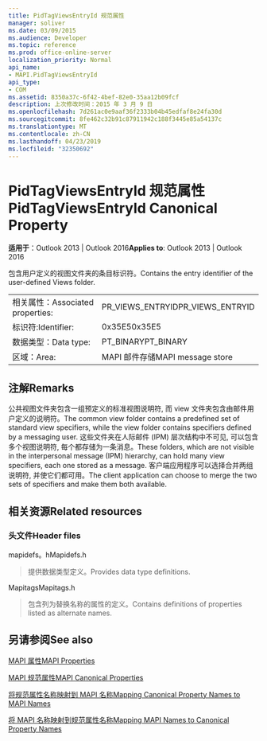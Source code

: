 ```yaml
---
title: PidTagViewsEntryId 规范属性
manager: soliver
ms.date: 03/09/2015
ms.audience: Developer
ms.topic: reference
ms.prod: office-online-server
localization_priority: Normal
api_name:
- MAPI.PidTagViewsEntryId
api_type:
- COM
ms.assetid: 8350a37c-6f42-4bef-82e0-35aa12b09fcf
description: 上次修改时间：2015 年 3 月 9 日
ms.openlocfilehash: 7d261ac0e9aaf36f2333b04b45edfaf8e24fa30d
ms.sourcegitcommit: 8fe462c32b91c87911942c188f3445e85a54137c
ms.translationtype: MT
ms.contentlocale: zh-CN
ms.lasthandoff: 04/23/2019
ms.locfileid: "32350692"
---
```

# <a name="pidtagviewsentryid-canonical-property"></a><span data-ttu-id="18d6d-103">PidTagViewsEntryId 规范属性</span><span class="sxs-lookup"><span data-stu-id="18d6d-103">PidTagViewsEntryId Canonical Property</span></span>

  
  
<span data-ttu-id="18d6d-104">**适用于**：Outlook 2013 | Outlook 2016</span><span class="sxs-lookup"><span data-stu-id="18d6d-104">**Applies to**: Outlook 2013 | Outlook 2016</span></span> 
  
<span data-ttu-id="18d6d-105">包含用户定义的视图文件夹的条目标识符。</span><span class="sxs-lookup"><span data-stu-id="18d6d-105">Contains the entry identifier of the user-defined Views folder.</span></span>
  
|||
|:-----|:-----|
|<span data-ttu-id="18d6d-106">相关属性：</span><span class="sxs-lookup"><span data-stu-id="18d6d-106">Associated properties:</span></span>  <br/> |<span data-ttu-id="18d6d-107">PR_VIEWS_ENTRYID</span><span class="sxs-lookup"><span data-stu-id="18d6d-107">PR_VIEWS_ENTRYID</span></span>  <br/> |
|<span data-ttu-id="18d6d-108">标识符:</span><span class="sxs-lookup"><span data-stu-id="18d6d-108">Identifier:</span></span>  <br/> |<span data-ttu-id="18d6d-109">0x35E5</span><span class="sxs-lookup"><span data-stu-id="18d6d-109">0x35E5</span></span>  <br/> |
|<span data-ttu-id="18d6d-110">数据类型：</span><span class="sxs-lookup"><span data-stu-id="18d6d-110">Data type:</span></span>  <br/> |<span data-ttu-id="18d6d-111">PT_BINARY</span><span class="sxs-lookup"><span data-stu-id="18d6d-111">PT_BINARY</span></span>  <br/> |
|<span data-ttu-id="18d6d-112">区域：</span><span class="sxs-lookup"><span data-stu-id="18d6d-112">Area:</span></span>  <br/> |<span data-ttu-id="18d6d-113">MAPI 邮件存储</span><span class="sxs-lookup"><span data-stu-id="18d6d-113">MAPI message store</span></span>  <br/> |
   
## <a name="remarks"></a><span data-ttu-id="18d6d-114">注解</span><span class="sxs-lookup"><span data-stu-id="18d6d-114">Remarks</span></span>

<span data-ttu-id="18d6d-115">公共视图文件夹包含一组预定义的标准视图说明符, 而 view 文件夹包含由邮件用户定义的说明符。</span><span class="sxs-lookup"><span data-stu-id="18d6d-115">The common view folder contains a predefined set of standard view specifiers, while the view folder contains specifiers defined by a messaging user.</span></span> <span data-ttu-id="18d6d-116">这些文件夹在人际邮件 (IPM) 层次结构中不可见, 可以包含多个视图说明符, 每个都存储为一条消息。</span><span class="sxs-lookup"><span data-stu-id="18d6d-116">These folders, which are not visible in the interpersonal message (IPM) hierarchy, can hold many view specifiers, each one stored as a message.</span></span> <span data-ttu-id="18d6d-117">客户端应用程序可以选择合并两组说明符, 并使它们都可用。</span><span class="sxs-lookup"><span data-stu-id="18d6d-117">The client application can choose to merge the two sets of specifiers and make them both available.</span></span>
  
## <a name="related-resources"></a><span data-ttu-id="18d6d-118">相关资源</span><span class="sxs-lookup"><span data-stu-id="18d6d-118">Related resources</span></span>

### <a name="header-files"></a><span data-ttu-id="18d6d-119">头文件</span><span class="sxs-lookup"><span data-stu-id="18d6d-119">Header files</span></span>

<span data-ttu-id="18d6d-120">mapidefs。h</span><span class="sxs-lookup"><span data-stu-id="18d6d-120">Mapidefs.h</span></span>
  
> <span data-ttu-id="18d6d-121">提供数据类型定义。</span><span class="sxs-lookup"><span data-stu-id="18d6d-121">Provides data type definitions.</span></span>
    
<span data-ttu-id="18d6d-122">Mapitags</span><span class="sxs-lookup"><span data-stu-id="18d6d-122">Mapitags.h</span></span>
  
> <span data-ttu-id="18d6d-123">包含列为替换名称的属性的定义。</span><span class="sxs-lookup"><span data-stu-id="18d6d-123">Contains definitions of properties listed as alternate names.</span></span>
    
## <a name="see-also"></a><span data-ttu-id="18d6d-124">另请参阅</span><span class="sxs-lookup"><span data-stu-id="18d6d-124">See also</span></span>



[<span data-ttu-id="18d6d-125">MAPI 属性</span><span class="sxs-lookup"><span data-stu-id="18d6d-125">MAPI Properties</span></span>](mapi-properties.md)
  
[<span data-ttu-id="18d6d-126">MAPI 规范属性</span><span class="sxs-lookup"><span data-stu-id="18d6d-126">MAPI Canonical Properties</span></span>](mapi-canonical-properties.md)
  
[<span data-ttu-id="18d6d-127">将规范属性名称映射到 MAPI 名称</span><span class="sxs-lookup"><span data-stu-id="18d6d-127">Mapping Canonical Property Names to MAPI Names</span></span>](mapping-canonical-property-names-to-mapi-names.md)
  
[<span data-ttu-id="18d6d-128">将 MAPI 名称映射到规范属性名称</span><span class="sxs-lookup"><span data-stu-id="18d6d-128">Mapping MAPI Names to Canonical Property Names</span></span>](mapping-mapi-names-to-canonical-property-names.md)

